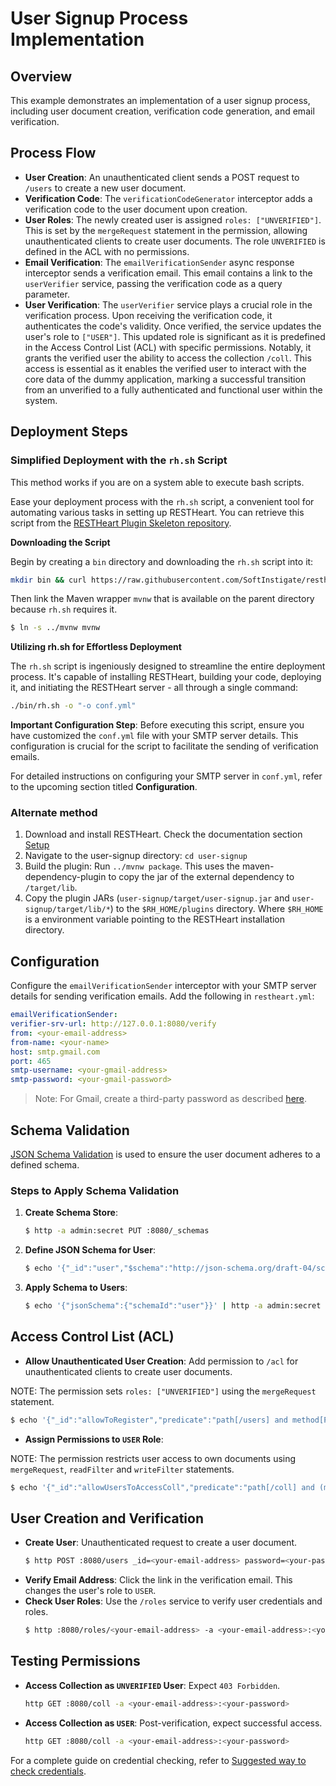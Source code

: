 # User Signup Process Implementation

## Overview

This example demonstrates an implementation of a user signup process, including user document creation, verification code generation, and email verification.

## Process Flow

- **User Creation**: An unauthenticated client sends a POST request to `/users` to create a new user document.
- **Verification Code**: The `verificationCodeGenerator` interceptor adds a verification code to the user document upon creation.
- **User Roles**: The newly created user is assigned `roles: ["UNVERIFIED"]`. This is set by the `mergeRequest` statement in the permission, allowing unauthenticated clients to create user documents. The role `UNVERIFIED` is defined in the ACL with no permissions.
- **Email Verification**: The `emailVerificationSender` async response interceptor sends a verification email. This email contains a link to the `userVerifier` service, passing the verification code as a query parameter.
- **User Verification**: The `userVerifier` service plays a crucial role in the verification process. Upon receiving the verification code, it authenticates the code's validity. Once verified, the service updates the user's role to `["USER"]`. This updated role is significant as it is predefined in the Access Control List (ACL) with specific permissions. Notably, it grants the verified user the ability to access the collection `/coll`. This access is essential as it enables the verified user to interact with the core data of the dummy application, marking a successful transition from an unverified to a fully authenticated and functional user within the system.

## Deployment Steps

### Simplified Deployment with the `rh.sh` Script

This method works if you are on a system able to execute bash scripts.

Ease your deployment process with the `rh.sh` script, a convenient tool for automating various tasks in setting up RESTHeart. You can retrieve this script from the [RESTHeart Plugin Skeleton repository](https://github.com/SoftInstigate/restheart-plugin-skeleton).

**Downloading the Script**

Begin by creating a `bin` directory and downloading the `rh.sh` script into it:

```bash
mkdir bin && curl https://raw.githubusercontent.com/SoftInstigate/restheart-plugin-skeleton/master/bin/rh.sh --output bin/rh.sh
```

Then link the Maven wrapper `mvnw` that is available on the parent directory because `rh.sh` requires it.

```bash
$ ln -s ../mvnw mvnw
```

**Utilizing rh.sh for Effortless Deployment**

The `rh.sh` script is ingeniously designed to streamline the entire deployment process. It's capable of installing RESTHeart, building your code, deploying it, and initiating the RESTHeart server - all through a single command:

```bash
./bin/rh.sh -o "-o conf.yml"
```

**Important Configuration Step**: Before executing this script, ensure you have customized the `conf.yml` file with your SMTP server details. This configuration is crucial for the script to facilitate the sending of verification emails.

For detailed instructions on configuring your SMTP server in `conf.yml`, refer to the upcoming section titled **Configuration**.

### Alternate method

1. Download and install RESTHeart. Check the documentation section [Setup](https://restheart.org/docs/setup)
2. Navigate to the user-signup directory: `cd user-signup`
3. Build the plugin: Run `../mvnw package`. This uses the maven-dependency-plugin to copy the jar of the external dependency to `/target/lib`.
4. Copy the plugin JARs (`user-signup/target/user-signup.jar` and `user-signup/target/lib/*`) to the `$RH_HOME/plugins` directory. Where `$RH_HOME` is a environment variable pointing to the RESTHeart installation directory.

## Configuration

Configure the `emailVerificationSender` interceptor with your SMTP server details for sending verification emails. Add the following in `restheart.yml`:

```yml
emailVerificationSender:
verifier-srv-url: http://127.0.0.1:8080/verify
from: <your-email-address>
from-name: <your-name>
host: smtp.gmail.com
port: 465
smtp-username: <your-gmail-address>
smtp-password: <your-gmail-password>
```

> Note: For Gmail, create a third-party password as described [here](https://support.google.com/accounts/answer/185833?hl=en).

## Schema Validation

[JSON Schema Validation](https://restheart.org/docs/json-schema-validation/) is used to ensure the user document adheres to a defined schema.

### Steps to Apply Schema Validation
1. **Create Schema Store**:
   ```bash
   $ http -a admin:secret PUT :8080/_schemas
   ```
2. **Define JSON Schema for User**:
   ```bash
   $ echo '{"_id":"user","$schema":"http://json-schema.org/draft-04/schema#","type":"object","properties":{"_id":{"type":"string","pattern":"^\\w+@[a-zA-Z_]+?.[a-zA-Z]{2,3}$"},"password":{"type":"string"},"roles":{"type":"array","items":{"type":"string"}},"code":{"type":"string"}},"required":["_id","password"],"additionalProperties":false}' | http -a admin:secret POST :8080/_schemas
   ```
3. **Apply Schema to Users**:
   ```bash
   $ echo '{"jsonSchema":{"schemaId":"user"}}' | http -a admin:secret PUT :8080/users
   ```

## Access Control List (ACL)

- **Allow Unauthenticated User Creation**: Add permission to `/acl` for unauthenticated clients to create user documents.

NOTE: The permission sets `roles: ["UNVERIFIED"]` using the `mergeRequest` statement.

  ```bash
  $ echo '{"_id":"allowToRegister","predicate":"path[/users] and method[POST]", "roles":["$unauthenticated"], "mongo": {"mergeRequest":{"roles":["UNVERIFIED"]}}, "priority":1}' | http -a admin:secret POST :8080/acl
  ```
- **Assign Permissions to `USER` Role**:

NOTE: The permission restricts user access to own documents using `mergeRequest`, `readFilter` and  `writeFilter` statements.

  ```bash
  $ echo '{"_id":"allowUsersToAccessColl","predicate":"path[/coll] and (method[POST] or method[GET])","roles":["USER"],  "mongo":  "mergeRequest": {"author": "@user._id"},"readFilter":{"author": "@user._id"},"writeFilter":{"author": "@user._id"} }, "priority":1}' | http -a admin:secret POST :8080/acl
  ```

## User Creation and Verification
- **Create User**: Unauthenticated request to create a user document.
  ```bash
  $ http POST :8080/users _id=<your-email-address> password=<your-password>
  ```
- **Verify Email Address**: Click the link in the verification email. This changes the user's role to `USER`.
- **Check User Roles**: Use the `/roles` service to verify user credentials and roles.
  ```bash
  $ http :8080/roles/<your-email-address> -a <your-email-address>:<your-password>
  ```

## Testing Permissions

- **Access Collection as `UNVERIFIED` User**: Expect `403 Forbidden`.
  ```bash
  http GET :8080/coll -a <your-email-address>:<your-password>
  ```
- **Access Collection as `USER`**: Post-verification, expect successful access.
  ```bash
  http GET :8080/coll -a <your-email-address>:<your-password>
  ```

For a complete guide on credential checking, refer to [Suggested way to check credentials](https://restheart.org/docs/security/how-clients-authenticate/#suggested-way-to-check-credentials).